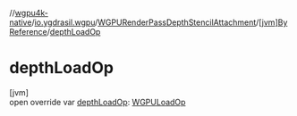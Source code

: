 //[wgpu4k-native](../../../../index.md)/[io.ygdrasil.wgpu](../../index.md)/[WGPURenderPassDepthStencilAttachment](../index.md)/[[jvm]ByReference](index.md)/[depthLoadOp](depth-load-op.md)

# depthLoadOp

[jvm]\
open override var [depthLoadOp](depth-load-op.md): [WGPULoadOp](../../-w-g-p-u-load-op/index.md)